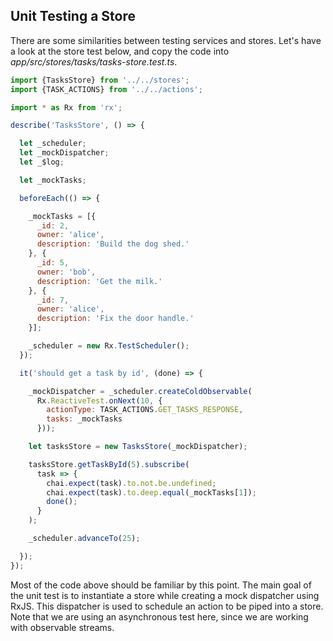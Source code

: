 ## Unit Testing a Store

There are some similarities between testing services and stores. Let's have a look at the store test below, and copy the code into *app/src/stores/tasks/tasks-store.test.ts*.

```javascript
import {TasksStore} from '../../stores';
import {TASK_ACTIONS} from '../../actions';

import * as Rx from 'rx';

describe('TasksStore', () => {

  let _scheduler;
  let _mockDispatcher;
  let _$log;

  let _mockTasks;

  beforeEach(() => {

    _mockTasks = [{
      _id: 2,
      owner: 'alice',
      description: 'Build the dog shed.'
    }, {
      _id: 5,
      owner: 'bob',
      description: 'Get the milk.'
    }, {
      _id: 7,
      owner: 'alice',
      description: 'Fix the door handle.'
    }];

    _scheduler = new Rx.TestScheduler();
  });

  it('should get a task by id', (done) => {

    _mockDispatcher = _scheduler.createColdObservable(
      Rx.ReactiveTest.onNext(10, {
        actionType: TASK_ACTIONS.GET_TASKS_RESPONSE,
        tasks: _mockTasks
      }));

    let tasksStore = new TasksStore(_mockDispatcher);

    tasksStore.getTaskById(5).subscribe(
      task => {
        chai.expect(task).to.not.be.undefined;
        chai.expect(task).to.deep.equal(_mockTasks[1]);
        done();
      }
    );

    _scheduler.advanceTo(25);

  });
});
```

Most of the code above should be familiar by this point. The main goal of the unit test is to instantiate a store while creating a mock dispatcher using RxJS. This dispatcher is used to schedule an action to be piped into a store. Note that we are using an asynchronous test here, since we are working with observable streams.